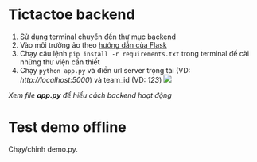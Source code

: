 # Tictactoe backend

1. Sử dụng terminal chuyển đến thư mục backend
2. Vào môi trường ảo theo [hướng dẫn của Flask](https://flask.palletsprojects.com/en/2.2.x/installation/#virtual-environments)
3. Chạy câu lệnh `pip install -r requirements.txt` trong terminal để cài những thư viện cần thiết
4. Chạy `python app.py` và điền url server trọng tài (VD: *http://localhost:5000*) và team_id (VD: *123*)
![](https://scontent.xx.fbcdn.net/v/t1.15752-9/338423027_612795257382846_7148362617614610924_n.png?_nc_cat=102&ccb=1-7&_nc_sid=aee45a&_nc_ohc=auJEDim19swAX8EKrAr&_nc_ad=z-m&_nc_cid=0&_nc_ht=scontent.xx&oh=03_AdS1gNuZsm3oXfCLnrt9z2YuC52ugg2xcHcIE3N0yBM5pQ&oe=64553462)

*Xem file **app.py** để hiểu cách backend hoạt động*

# Test demo offline
Chạy/chỉnh demo.py.
